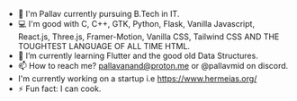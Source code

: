 - 👋 I'm Pallav currently pursuing B.Tech in IT.
- 💻 I'm good with C, C++, GTK, Python, Flask, Vanilla Javascript, React.js, Three.js, Framer-Motion, Vanilla CSS, Tailwind CSS AND THE TOUGHTEST LANGUAGE OF ALL TIME HTML.
- 🌱 I’m currently learning Flutter and the good old Data Structures.
- 📫 How to reach me? pallavanand@proton.me or @pallavmid on discord.
- I'm currently working on a startup i.e https://www.hermeias.org/ 
- ⚡ Fun fact: I can cook.
<!---
Pallav0099/Pallav0099 is a ✨ special ✨ repository because its `README.md` (this file) appears on your GitHub profile.
You can click the Preview link to take a look at your changes.
--->

